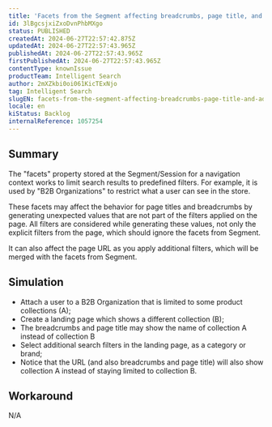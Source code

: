 ```yaml
---
title: 'Facets from the Segment affecting breadcrumbs, page title, and additional filters'
id: 3lBgcsjxiZxoDvnPhbMXgo
status: PUBLISHED
createdAt: 2024-06-27T22:57:42.875Z
updatedAt: 2024-06-27T22:57:43.965Z
publishedAt: 2024-06-27T22:57:43.965Z
firstPublishedAt: 2024-06-27T22:57:43.965Z
contentType: knownIssue
productTeam: Intelligent Search
author: 2mXZkbi0oi061KicTExNjo
tag: Intelligent Search
slugEN: facets-from-the-segment-affecting-breadcrumbs-page-title-and-additional-filters
locale: en
kiStatus: Backlog
internalReference: 1057254
---
```


## Summary


The "facets" property stored at the Segment/Session for a navigation context works to limit search results to predefined filters. For example, it is used by "B2B Organizations" to restrict what a user can see in the store.

These facets may affect the behavior for page titles and breadcrumbs by generating unexpected values that are not part of the filters applied on the page. All filters are considered while generating these values, not only the explicit filters from the page, which should ignore the facets from Segment.

It can also affect the page URL as you apply additional filters, which will be merged with the facets from Segment.


##

## Simulation



- Attach a user to a B2B Organization that is limited to some product collections (A);
- Create a landing page which shows a different collection (B);
- The breadcrumbs and page title may show the name of collection A instead of collection B
- Select additional search filters in the landing page, as a category or brand;
- Notice that the URL (and also breadcrumbs and page title) will also show collection A instead of staying limited to collection B.


##

## Workaround


N/A

